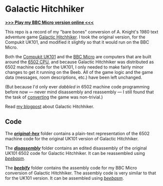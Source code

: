 # Galactic Hitchhiker

[**>>> Play my BBC Micro version online <<<**](http://bbcmicro.co.uk//jsbeeb/play.php?autoboot&disc=https://raw.githubusercontent.com/ahope1/Galactic-Hitchhiker/main/beebify/gh.ssd)

This repo is a record of my "bare bones" conversion of A. Knight's 1980 text adventure game [Galactic Hitchhiker](https://ahopeful.wordpress.com/2022/04/09/galactic-hitchhiker-1980-inspo-a-go-go/). I took the original version, for the Compukit UK101, and modified it slightly so that it would run on the BBC Micro. 

Both the [Compukit UK101](https://en.wikipedia.org/wiki/Compukit_UK101) and the [BBC Micro](https://en.wikipedia.org/wiki/BBC_Micro) are computers that are built around the [6502 CPU](https://en.wikipedia.org/wiki/MOS_Technology_6502), and because Galactic Hitchhiker was distributed as 6502 machine code for the UK101, I only needed to make fairly minor changes to get it running on the Beeb. All of the game logic and the game data (messages, room descriptions, etc.) have been left unchanged.

(But because I'd only ever *dabbled* in 6502 machine code programming before now — never mind disassembly and reassembly — I still found that the task of [converting](https://github.com/ahope1/Galactic-Hitchhiker/tree/main/beebify) the game was non-trivial.)

Read [my blogpost](https://ahopeful.wordpress.com/2022/04/09/galactic-hitchhiker-1980-inspo-a-go-go/) about Galactic Hitchhiker. 

## Code

The [***original-hex***](https://github.com/ahope1/Galactic-Hitchhiker/tree/main/original-hex) folder contains a plain-text representation of the 6502 machine code for the original UK101 version of Galactic Hitchhiker.

The [***disassembly***](https://github.com/ahope1/Galactic-Hitchhiker/tree/main/disassembly) folder contains an edited disassembly of the original UK101 6502 code for Galactic Hitchhiker. It can be reassembled using [*beebasm*](https://github.com/stardot/beebasm).

The [***beebify***](https://github.com/ahope1/Galactic-Hitchhiker/tree/main/beebify) folder contains the assembly code for my BBC Micro conversion of Galactic Hitchhiker. The assembly code is very similar to that for the UK101 version. It can be assembled using [*beebasm*](https://github.com/stardot/beebasm).

